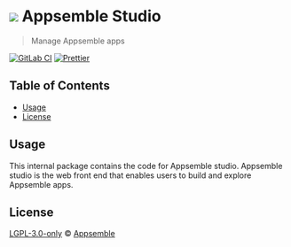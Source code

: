 # ![](https://gitlab.com/appsemble/appsemble/-/raw/0.30.14-test.6/config/assets/logo.svg) Appsemble Studio

> Manage Appsemble apps

[![GitLab CI](https://gitlab.com/appsemble/appsemble/badges/0.30.14-test.6/pipeline.svg)](https://gitlab.com/appsemble/appsemble/-/releases/0.30.14-test.6)
[![Prettier](https://img.shields.io/badge/code_style-prettier-ff69b4.svg)](https://prettier.io)

## Table of Contents

- [Usage](#usage)
- [License](#license)

## Usage

This internal package contains the code for Appsemble studio. Appsemble studio is the web front end
that enables users to build and explore Appsemble apps.

## License

[LGPL-3.0-only](https://gitlab.com/appsemble/appsemble/-/blob/0.30.14-test.6/LICENSE.md) ©
[Appsemble](https://appsemble.com)
